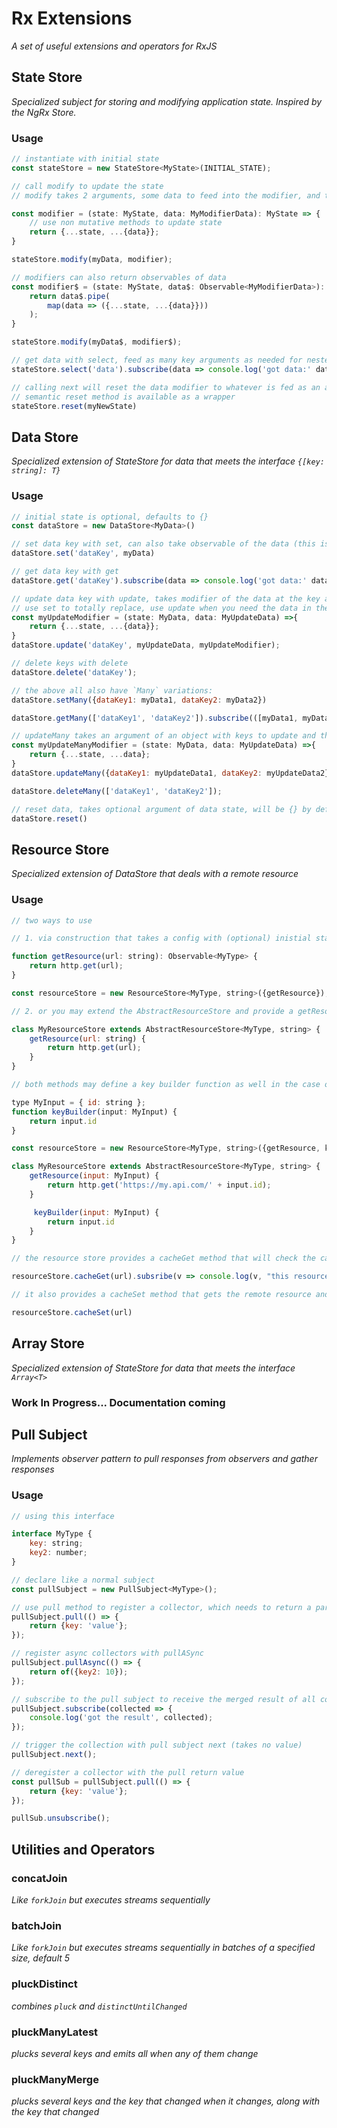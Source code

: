 # Rx Extensions

*A set of useful extensions and operators for RxJS*

## State Store

*Specialized subject for storing and modifying application state.  Inspired by the NgRx Store.*

### Usage

```javascript
// instantiate with initial state
const stateStore = new StateStore<MyState>(INITIAL_STATE);

// call modify to update the state
// modify takes 2 arguments, some data to feed into the modifier, and the modifier itself which is a function that updates the state

const modifier = (state: MyState, data: MyModifierData): MyState => {
    // use non mutative methods to update state
    return {...state, ...{data}};
}

stateStore.modify(myData, modifier);

// modifiers can also return observables of data
const modifier$ = (state: MyState, data$: Observable<MyModifierData>): Observable<MyState> => {
    return data$.pipe(
        map(data => ({...state, ...{data}}))
    );
}

stateStore.modify(myData$, modifier$);

// get data with select, feed as many key arguments as needed for nested keys
stateStore.select('data').subscribe(data => console.log('got data:' data));

// calling next will reset the data modifier to whatever is fed as an argument
// semantic reset method is available as a wrapper
stateStore.reset(myNewState)
```

## Data Store

*Specialized extension of StateStore for data that meets the interface `{[key: string]: T}`*

### Usage

```javascript
// initial state is optional, defaults to {}
const dataStore = new DataStore<MyData>()

// set data key with set, can also take observable of the data (this is true for all set and update operations)
dataStore.set('dataKey', myData)

// get data key with get
dataStore.get('dataKey').subscribe(data => console.log('got data:' data));

// update data key with update, takes modifier of the data at the key and data to update (can return observable)
// use set to totally replace, use update when you need the data in the store to make the update
const myUpdateModifier = (state: MyData, data: MyUpdateData) =>{
    return {...state, ...{data}};
}
dataStore.update('dataKey', myUpdateData, myUpdateModifier);

// delete keys with delete
dataStore.delete('dataKey');

// the above all also have `Many` variations:
dataStore.setMany({dataKey1: myData1, dataKey2: myData2})

dataStore.getMany(['dataKey1', 'dataKey2']).subscribe(([myData1, myData2]) => console.log(myData1, myData2));

// updateMany takes an argument of an object with keys to update and the data to use in the update, and the modifier to run on each key
const myUpdateManyModifier = (state: MyData, data: MyUpdateData) =>{
    return {...state, ...data};
}
dataStore.updateMany({dataKey1: myUpdateData1, dataKey2: myUpdateData2}, myUpdateManyModifier);

dataStore.deleteMany(['dataKey1', 'dataKey2']);

// reset data, takes optional argument of data state, will be {} by default
dataStore.reset()
```

## Resource Store

*Specialized extension of DataStore that deals with a remote resource*

### Usage

```javascript
// two ways to use

// 1. via construction that takes a config with (optional) inistial state and a function to fetch the remote resource

function getResource(url: string): Observable<MyType> {
    return http.get(url);
}

const resourceStore = new ResourceStore<MyType, string>({getResource});

// 2. or you may extend the AbstractResourceStore and provide a getResource function

class MyResourceStore extends AbstractResourceStore<MyType, string> {
    getResource(url: string) {
        return http.get(url);
    }
}

// both methods may define a key builder function as well in the case of more complex input:

type MyInput = { id: string };
function keyBuilder(input: MyInput) {
    return input.id
}

const resourceStore = new ResourceStore<MyType, string>({getResource, keyBuilder});

class MyResourceStore extends AbstractResourceStore<MyType, string> {
    getResource(input: MyInput) {
        return http.get('https://my.api.com/' + input.id);
    }

     keyBuilder(input: MyInput) {
        return input.id
    }
}

// the resource store provides a cacheGet method that will check the cache, if it's not there, it will call the getResource method and set it

resourceStore.cacheGet(url).subsribe(v => console.log(v, "this resource was fetched from cache or remote!"))

// it also provides a cacheSet method that gets the remote resource and populates the cache with the response

resourceStore.cacheSet(url)
```

## Array Store

*Specialized extension of StateStore for data that meets the interface `Array<T>`*

### Work In Progress... Documentation coming

## Pull Subject

*Implements observer pattern to pull responses from observers and gather responses*

### Usage

```javascript
// using this interface

interface MyType {
    key: string;
    key2: number;
}

// declare like a normal subject
const pullSubject = new PullSubject<MyType>();

// use pull method to register a collector, which needs to return a partial type
pullSubject.pull(() => {
    return {key: 'value'};
});

// register async collectors with pullASync
pullSubject.pullAsync(() => {
    return of({key2: 10});
});

// subscribe to the pull subject to receive the merged result of all collectors
pullSubject.subscribe(collected => {
    console.log('got the result', collected);
});

// trigger the collection with pull subject next (takes no value)
pullSubject.next();

// deregister a collector with the pull return value
const pullSub = pullSubject.pull(() => {
    return {key: 'value'};
});

pullSub.unsubscribe();
```

## Utilities and Operators

### concatJoin

*Like `forkJoin` but executes streams sequentially*

### batchJoin

*Like `forkJoin` but executes streams sequentially in batches of a specified size, default 5*

### pluckDistinct

*combines `pluck` and `distinctUntilChanged`*

### pluckManyLatest

*plucks several keys and emits all when any of them change*

### pluckManyMerge

*plucks several keys and the key that changed when it changes, along with the key that changed*